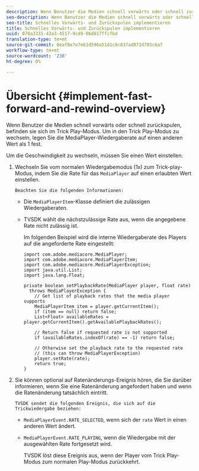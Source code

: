 ```yaml
---
description: Wenn Benutzer die Medien schnell vorwärts oder schnell zurückspulen, befinden sie sich im Trick Play-Modus. Um in den Trick Play-Modus zu wechseln, legen Sie die MediaPlayer-Wiedergaberate auf einen anderen Wert als 1 fest.
seo-description: Wenn Benutzer die Medien schnell vorwärts oder schnell zurückspulen, befinden sie sich im Trick Play-Modus. Um in den Trick Play-Modus zu wechseln, legen Sie die MediaPlayer-Wiedergaberate auf einen anderen Wert als 1 fest.
seo-title: Schnelles Vorwärts- und Zurückspulen implementieren
title: Schnelles Vorwärts- und Zurückspulen implementieren
uuid: 070a3331-43a3-4517-9cd9-06d817ffcfbd
translation-type: tm+mt
source-git-commit: 0eaf0e7e7e61d596a51d1c9c837ad072d703c6a7
workflow-type: tm+mt
source-wordcount: '238'
ht-degree: 0%

---
```



# Übersicht {#implement-fast-forward-and-rewind-overview}

Wenn Benutzer die Medien schnell vorwärts oder schnell zurückspulen, befinden sie sich im Trick Play-Modus. Um in den Trick Play-Modus zu wechseln, legen Sie die MediaPlayer-Wiedergaberate auf einen anderen Wert als 1 fest.

Um die Geschwindigkeit zu wechseln, müssen Sie einen Wert einstellen.

1. Wechseln Sie vom normalen Wiedergabemodus (1x) zum Trick-play-Modus, indem Sie die Rate für das `MediaPlayer` auf einen erlaubten Wert einstellen.

       Beachten Sie die folgenden Informationen:
   
   * Die `MediaPlayerItem`-Klasse definiert die zulässigen Wiedergaberaten.
   * TVSDK wählt die nächstzulässige Rate aus, wenn die angegebene Rate nicht zulässig ist.

      Im folgenden Beispiel wird die interne Wiedergaberate des Players auf die angeforderte Rate eingestellt:

      ```
      import com.adobe.mediacore.MediaPlayer; 
      import com.adobe.mediacore.MediaPlayerItem; 
      import com.adobe.mediacore.MediaPlayerException; 
      import java.util.List; 
      import java.lang.Float; 
      
      private boolean setPlaybackRate(MediaPlayer player, float rate)  
        throws MediaPlayerException { 
          // Get list of playback rates that the media player supports 
          MediaPlayerItem item = player.getCurrentItem(); 
          if (item == null) return false; 
          List<Float> availableRates = player.getCurrentItem().getAvailablePlaybackRates(); 
      
          // Return false if requested rate is not supported 
          if (availableRates.indexOf(rate) == -1) return false; 
      
          // Otherwise set the playback rate to the requested rate  
          // (this can throw MediaPlayerException) 
          player.setRate(rate); 
          return true; 
      }
      ```

1. Sie können optional auf Ratenänderungs-Ereignis hören, die Sie darüber informieren, wenn Sie eine Ratenänderung angefordert haben und wenn die Ratenänderung tatsächlich eintritt.

       TVSDK sendet die folgenden Ereignis, die sich auf die Trickwiedergabe beziehen:
   
   * `MediaPlayerEvent.RATE_SELECTED`, wenn sich der  `rate` Wert in einen anderen Wert ändert.

   * `MediaPlayerEvent.RATE_PLAYING`, wenn die Wiedergabe mit der ausgewählten Rate fortgesetzt wird.

      TVSDK löst diese Ereignis aus, wenn der Player vom Trick Play-Modus zum normalen Play-Modus zurückkehrt.

